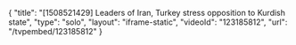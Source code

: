 {
    "title": "[1508521429] Leaders of Iran, Turkey stress opposition to Kurdish state",
    "type": "solo",
    "layout": "iframe-static",
    "videoId": "123185812",
    "url": "\/tvpembed\/123185812"
}